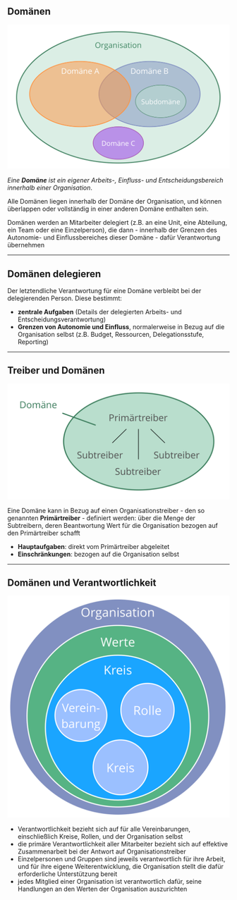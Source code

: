 ## Domänen

![right,fit](img/driver-domain/domains-in-organizations.png)

*Eine **Domäne** ist ein eigener Arbeits-, Einfluss- und Entscheidungsbereich innerhalb einer Organisation*.

Alle Domänen liegen innerhalb der Domäne der Organisation, und können überlappen oder vollständig in einer anderen Domäne enthalten sein.

Domänen werden an Mitarbeiter delegiert (z.B. an eine Unit, eine Abteilung, ein Team oder eine Einzelperson), die dann - innerhalb der Grenzen des Autonomie- und Einflussbereiches dieser Domäne - dafür Verantwortung übernehmen 

* * *

## Domänen delegieren

Der letztendliche Verantwortung für eine Domäne verbleibt bei der delegierenden Person. Diese bestimmt:

- **zentrale Aufgaben** (Details der delegierten Arbeits- und Entscheidungsverantwortung)
- **Grenzen von Autonomie und Einfluss**, normalerweise in Bezug auf die Organisation selbst (z.B. Budget, Ressourcen, Delegationsstufe, Reporting)

* * *

## Treiber und Domänen

![right,fit](img/driver-domain/domain-primay-sub.png)

Eine Domäne kann in Bezug auf einen Organisationstreiber - den so genannten **Primärtreiber** - definiert werden: über die Menge der Subtreibern, deren Beantwortung Wert für die Organisation bezogen auf den Primärtreiber schafft

- **Hauptaufgaben**: direkt vom Primärtreiber abgeleitet
- **Einschränkungen**: bezogen auf die Organisation selbst

* * *

## Domänen und Verantwortlichkeit

![right,fit](img/driver-domain/nested-domains.png)

- Verantwortlichkeit bezieht sich auf für alle Vereinbarungen, einschließlich Kreise, Rollen, und der Organisation selbst
- die primäre Verantwortlichkeit aller Mitarbeiter bezieht sich auf effektive Zusammenarbeit bei der Antwort auf Organisationstreiber
- Einzelpersonen und Gruppen sind jeweils verantwortlich für ihre Arbeit, und für ihre eigene Weiterentwicklung, die Organisation stellt die dafür erforderliche Unterstützung bereit
- jedes Mitglied einer Organisation ist verantwortlich dafür, seine Handlungen an den Werten der Organisation auszurichten
